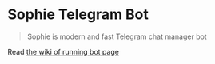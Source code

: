 
# Sophie Telegram Bot

>  Sophie is modern and fast Telegram chat manager bot

    
Read [the wiki of running bot page](https://sophiebot.rocks/)
